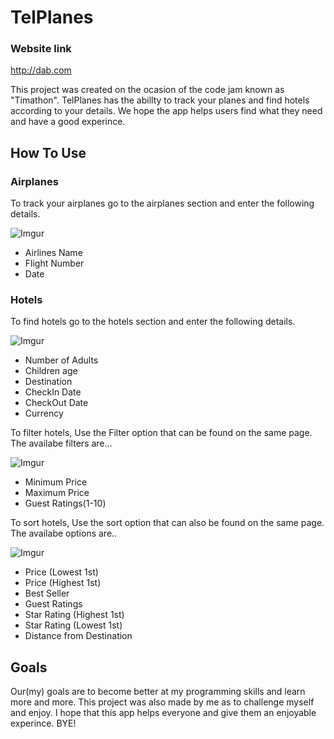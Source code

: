 # TelPlanes

### Website link

http://dab.com

This project was created on the ocasion of the code jam known as 
"Timathon". TelPlanes has the abillty to track your planes and find
hotels according to your details. We hope the app helps users find
what they need and have a good experince.
## How To Use

### Airplanes
To track your airplanes go to the airplanes section and enter
the following details.

![Imgur](https://i.imgur.com/r1RM4wS.png)

- Airlines Name
- Flight Number
- Date 

### Hotels

To find hotels go to the hotels section and enter the 
following details.

![Imgur](https://i.imgur.com/yNebwJn.png)

- Number of Adults
- Children age 
- Destination
- CheckIn Date
- CheckOut Date
- Currency

To filter hotels, Use the Filter option that can be found 
on the same page. The availabe filters are...

![Imgur](https://i.imgur.com/UNPTiJc.png)

- Minimum Price
- Maximum Price
- Guest Ratings(1-10)

To sort hotels, Use the sort option that can also be found 
on the same page. The availabe options are..

![Imgur](https://i.imgur.com/sl2eQK8.png)


- Price (Lowest 1st)
- Price (Highest 1st)
- Best Seller
- Guest Ratings
- Star Rating (Highest 1st)
- Star Rating (Lowest 1st)
- Distance from Destination

## Goals 

Our(my) goals are to become better at my programming skills and 
learn more and more. This project was also made by me as to 
challenge myself and enjoy. I hope that this app helps everyone and
give them an enjoyable experince. BYE!